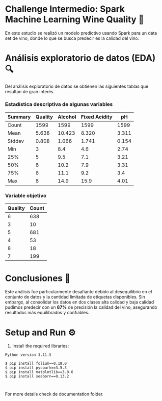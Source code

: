 # Challenge Intermedio: Spark Machine Learning Wine Quality 🍷

En este estudio se realizó un modelo predictivo usando Spark para un data set de vino, donde lo que se busca predecir es la calidad del vino.

# Análisis exploratorio de datos (EDA) 🔍

Del análisis exploratorio de datos se obtienen las siguientes tablas que resultan de gran interés.


### Estadística descriptiva de algunas variables

| Summary | Quality | Alcohol | Fixed Acidity | pH |
|---------|---------|---------|---------------|-----|
| Count   | 1599    | 1599    | 1599          | 1599 |
| Mean    | 5.636   | 10.423  | 8.320         | 3.311 |
| Stddev  | 0.808   | 1.066   | 1.741         | 0.154 |
| Min     | 3       | 8.4     | 4.6           | 2.74 |
| 25%     | 5       | 9.5     | 7.1           | 3.21 |
| 50%     | 6       | 10.2    | 7.9           | 3.31 |
| 75%     | 6       | 11.1    | 9.2           | 3.4  |
| Max     | 8       | 14.9    | 15.9          | 4.01 |



### Variable objetivo

| Quality | Count |
|---------|-------|
| 6       | 638   |
| 3       | 10    |
| 5       | 681   |
| 4       | 53    |
| 8       | 18    |
| 7       | 199   |



# Conclusiones 📝

Este análisis fue particularmente desafiante debido al desequilibrio en el conjunto de datos y la cantidad limitada de etiquetas disponibles. Sin embargo, al consolidar los datos en dos clases alta calidad y baja calidad pudimos predecir con un __87%__ de precisión la calidad del vino, asegurando resultados más equilibrados y confiables.

# Setup and Run ⚙️

1. Install the required libraries:
```shell
Python version 3.11.5

$ pip install folium==0.18.0
$ pip install pyspark==3.5.3
$ pip install matplotlib==3.8.0
$ pip install seaborn==0.13.2

  
```
</details> 

For more details check de documentation folder.